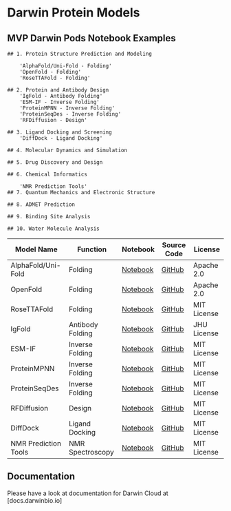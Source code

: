 # Darwin Protein Models


  ## MVP Darwin Pods Notebook Examples
    ## 1. Protein Structure Prediction and Modeling
    
        'AlphaFold/Uni-Fold - Folding'
        'OpenFold - Folding'
        'RoseTTAFold - Folding'
        
    ## 2. Protein and Antibody Design
        'IgFold - Antibody Folding'
        'ESM-IF - Inverse Folding'
        'ProteinMPNN - Inverse Folding'
        'ProteinSeqDes - Inverse Folding'
        'RFDiffusion - Design'
        
    ## 3. Ligand Docking and Screening
        'DiffDock - Ligand Docking'
        
    ## 4. Molecular Dynamics and Simulation
    
    ## 5. Drug Discovery and Design
    
    ## 6. Chemical Informatics
    
        'NMR Prediction Tools'
    ## 7. Quantum Mechanics and Electronic Structure
    
    ## 8. ADMET Prediction
    
    ## 9. Binding Site Analysis
    
    ## 10. Water Molecule Analysis




| Model Name                   | Function             | Notebook     | Source Code                                                       | License       |
|------------------------------|----------------------|--------------|-------------------------------------------------------------------|---------------|
| AlphaFold/Uni-Fold           | Folding              | [Notebook](#) | [GitHub](https://github.com/dptech-corp/Uni-Fold)                | Apache 2.0    |
| OpenFold                     | Folding              | [Notebook](#) | [GitHub](https://github.com/aqlaboratory/openfold)               | Apache 2.0    |
| RoseTTAFold                  | Folding              | [Notebook](#) | [GitHub](https://github.com/RosettaCommons/RoseTTAFold)          | MIT License   |
| IgFold                       | Antibody Folding     | [Notebook](#) | [GitHub](https://github.com/Graylab/IgFold)                      | JHU License   |
| ESM-IF                       | Inverse Folding      | [Notebook](#) | [GitHub](https://github.com/facebookresearch/esm)                | MIT License   |
| ProteinMPNN                  | Inverse Folding      | [Notebook](#) | [GitHub](https://github.com/dauparas/ProteinMPNN)                | MIT License   |
| ProteinSeqDes                | Inverse Folding      | [Notebook](#) | [GitHub](https://github.com/facebookresearch/esm)                | MIT License   |
| RFDiffusion                  | Design               | [Notebook](#) | [GitHub](https://github.com/RFDiffusion/RFDiffusion)             | MIT License   |
| DiffDock                     | Ligand Docking       | [Notebook](#) | [GitHub](https://github.com/facebookresearch/diffdock)           | MIT License   |
| NMR Prediction Tools         | NMR Spectroscopy     | [Notebook](#) | [GitHub](https://github.com/project-darwin-ca/nmr-prediction)    | MIT License   |

 ## Documentation
 Please have a look at documentation for Darwin Cloud at [docs.darwinbio.io]
